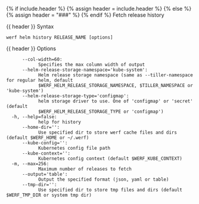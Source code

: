 {% if include.header %}
{% assign header = include.header %}
{% else %}
{% assign header = "###" %}
{% endif %}
Fetch release history

{{ header }} Syntax

```shell
werf helm history RELEASE_NAME [options]
```

{{ header }} Options

```shell
      --col-width=60:
            Specifies the max column width of output
      --helm-release-storage-namespace='kube-system':
            Helm release storage namespace (same as --tiller-namespace for regular helm, default    
            $WERF_HELM_RELEASE_STORAGE_NAMESPACE, $TILLER_NAMESPACE or 'kube-system')
      --helm-release-storage-type='configmap':
            helm storage driver to use. One of 'configmap' or 'secret' (default                     
            $WERF_HELM_RELEASE_STORAGE_TYPE or 'configmap')
  -h, --help=false:
            help for history
      --home-dir='':
            Use specified dir to store werf cache files and dirs (default $WERF_HOME or ~/.werf)
      --kube-config='':
            Kubernetes config file path
      --kube-context='':
            Kubernetes config context (default $WERF_KUBE_CONTEXT)
  -m, --max=256:
            Maximum number of releases to fetch
      --output='table':
            Output the specified format (json, yaml or table)
      --tmp-dir='':
            Use specified dir to store tmp files and dirs (default $WERF_TMP_DIR or system tmp dir)
```

